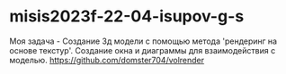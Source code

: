 # misis2023f-22-04-isupov-g-s
Моя задача - Создание 3д модели с помощью метода 'рендеринг на основе текстур'. Создание окна и диаграммы для взаимодействия с моделью.
https://github.com/domster704/volrender
